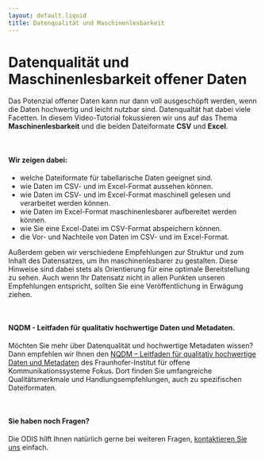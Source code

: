 ```yaml
---
layout: default.liquid
title: Datenqualität und Maschinenlesbarkeit
---
```


# Datenqualität und Maschinenlesbarkeit offener Daten

Das Potenzial offener Daten kann nur dann voll ausgeschöpft werden, wenn die Daten hochwertig und leicht nutzbar sind. Datenqualtät hat dabei viele Facetten. In diesem Video-Tutorial fokussieren wir uns auf das Thema **Maschinenlesbarkeit** und die beiden Dateiformate **CSV** und **Excel**.

<br>


#### Wir zeigen dabei:

- welche Dateiformate für tabellarische Daten geeignet sind.
- wie Daten im CSV- und im Excel-Format aussehen können.
- wie Daten im CSV- und im Excel-Format maschinell gelesen und verarbeitet werden können.
- wie Daten im Excel-Format maschinenlesbarer aufbereitet werden können.
- wie Sie eine Excel-Datei im CSV-Format abspeichern können.
- die Vor- und Nachteile von Daten im CSV- und im Excel-Format.

Außerdem geben wir verschiedene Empfehlungen zur Struktur und zum Inhalt des Datensatzes, um ihn maschinenlesbarer zu gestalten. Diese Hinweise sind dabei stets als Orientierung für eine optimale Bereitstellung zu sehen. Auch wenn Ihr Datensatz nicht in allen Punkten unseren Empfehlungen entspricht, sollten Sie eine Veröffentlichung in Erwägung ziehen.


<!--<p style="text-align: center; margin-top:4rem">
<iframe width="560" height="315" src="https://www.youtube.com/embed/96ZgMLkpD8c" title="YouTube video player" frameborder="0" allow="accelerometer; autoplay; clipboard-write; encrypted-media; gyroscope; picture-in-picture" allowfullscreen></iframe>
</p>-->
<br>

#### NQDM - Leitfaden für qualitativ hochwertige Daten und Metadaten.

Möchten Sie mehr über Datenqualität und hochwertige Metadaten wissen? Dann empfehlen wir Ihnen den [NQDM – Leitfaden für qualitativ hochwertige Daten und Metadaten](https://www.fokus.fraunhofer.de/de/fokus/news/leitfaden_nqdm_2019) des Fraunhofer-Institut für offene Kommunikationssysteme Fokus. Dort finden Sie umfangreiche Qualitätsmerkmale und Handlungsempfehlungen, auch zu spezifischen Dateiformaten.

<br>

#### Sie haben noch Fragen?

Die ODIS hilft Ihnen natürlich gerne bei weiteren Fragen, [kontaktieren Sie uns](mailto:odis@ts.berlin) einfach.
